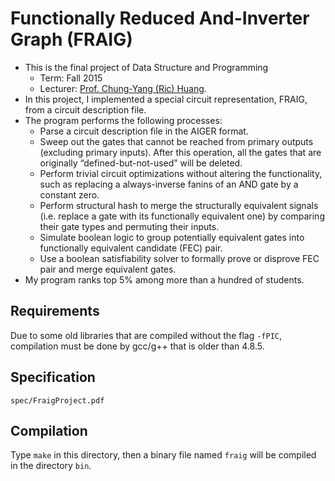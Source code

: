 # Functionally Reduced And-Inverter Graph (FRAIG)
- This is the final project of Data Structure and Programming
  - Term: Fall 2015
  - Lecturer: [Prof. Chung-Yang (Ric) Huang](http://cc.ee.ntu.edu.tw/~ric/).
- In this project, I implemented a special circuit representation, FRAIG, from a circuit description file.
- The program performs the following processes:
  - Parse a circuit description file in the AIGER format.
  - Sweep out the gates that cannot be reached from primary outputs (excluding primary inputs). After this operation, all the gates that are originally “defined-but-not-used” will be deleted.
  - Perform trivial circuit optimizations without altering the functionality, such as replacing a always-inverse fanins of an AND gate by a constant zero.
  - Perform structural hash to merge the structurally equivalent signals (i.e. replace a gate with its functionally equivalent one) by comparing their gate types and permuting their inputs.
  - Simulate boolean logic to group potentially equivalent gates into functionally equivalent candidate (FEC) pair.
  - Use a boolean satisfiability solver to formally prove or disprove FEC pair and merge equivalent gates.
- My program ranks top 5% among more than a hundred of students.

## Requirements
Due to some old libraries that are compiled without the flag `-fPIC`, compilation must be done by gcc/g++ that is older than 4.8.5.

## Specification
`spec/FraigProject.pdf`

## Compilation
Type `make` in this directory, then a binary file named `fraig` will be compiled in the directory `bin`.
